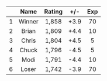 | |Name|Rating|+/-|Exp|
|-|:--:|:----:|:-:|:-:|
|1|Winner|1,858|+3.9|70|
|2|Brian|1,809|+4.4|10|
|3|Chris|1,804|+4.5|5|
|4|Chuck|1,796|-4.5|5|
|5|Modi|1,791|-4.4|10|
|6|Loser|1,742|-3.9|70|
